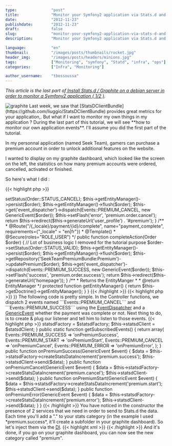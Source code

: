 ```yaml
---
type:               "post"
title:              "Monitor your Symfony2 application via Stats.d and Graphite (2/2)"
date:               "2012-11-23"
publishdate:        "2012-11-23"
draft:              false
slug:               "monitor-your-symfony2-application-via-stats-d-and-graphite-2"
description:        "Monitor your Symfony2 application via Stats.d and Graphite Part. 2"

language:           "en"
thumbnail:          "/images/posts/thumbnails/rocket.jpg"
header_img:         "/images/posts/headers/minions.jpg"
tags:               ["Monitoring", "symfony", "Statd", "infra", "ops"]
categories:         ["Infra", "Monitoring"]

author_username:    "tbessoussa"
---
```


*This article is the last part of[ Install Stats.d / Graphite on a debian server in order to monitor a Symfony2 application ( 1/2 )](/en/infra/feedback-monitor-your-symfony2-application-via-stats-d-and-graphite/).*

<img src="/en/images/posts/2012/users.png" alt="graphite" class="outside-left">
Last week, we saw that [StatsDClientBundle](https://github.com/liuggio/StatsDClientBundle) provides great metrics for your application,. But what if I want to monitor my own things in my application ? During the last part of this tutorial, we will see **how to monitor our own application events**. I'll assume you did the first part of the tutorial.

In my personnal application (named Seek Team), gamers can purchase a premium account in order to unlock additional features on the website.

I wanted to display on my graphite dashboard, which looked like the screen on the left, the statistics on how many premium accounts were ordered, cancelled, activated or finished.

So here's what I did :

{{< highlight php >}}
<?php

namespace SeekTeam\PremiumBundle\Controller;

use SeekTeam\HomeBundle\Controller\Controller;
use Sensio\Bundle\FrameworkExtraBundle\Configuration\Route;
use Sensio\Bundle\FrameworkExtraBundle\Configuration\Template;
use JMS\SecurityExtraBundle\Annotation\Secure;
use Symfony\Component\EventDispatcher\EventDispatcher;
use Symfony\Component\EventDispatcher\GenericEvent;

use SeekTeam\PremiumBundle\Entity\Premium\Order;
use SeekTeam\PremiumBundle\Event\Events;

/**
 * Default Controller of the PremiumBundle
 */
class DefaultController extends Controller
{
    /**
     * @Route("/{_locale}/payment/{id}/cancel", name="payment_cancel", requirements={"_locale" = "en|fr"})
     * @Template()
     * @Secure(roles="ROLE_USER")
     */
    public function cancelAction(Order $order)
    {
        $order->setStatus(Order::STATUS_CANCEL);

        $this->getEntityManager()->persist($order);
        $this->getEntityManager()->flush($order);

        $this->get('event_dispatcher')->dispatch(Events::PREMIUM_CANCEL, new GenericEvent($order));

        $this->setFlash('error', 'premium.order.cancel');

        return $this->redirect($this->generateUrl('user_profile') . '#premium');
    }

    /**
     * @Route("/{_locale}/payment/{id}/complete", name="payment_complete", requirements={"_locale" = "en|fr"})
     * @Template()
     * @Secure(roles="ROLE_USER")
     */
    public function completeAction(Order $order)
    {
        // Lot of business logic I removed for the tutorial purpose
        $order->setStatus(Order::STATUS_VALID);

        $this->getEntityManager()->persist($order);
        $this->getEntityManager()->flush($order);

        $this->getRepository('SeekTeamPremiumBundle:Premium')->updatePremium($order);

        $this->get('event_dispatcher')->dispatch(Events::PREMIUM_SUCCESS, new GenericEvent($order));

        $this->setFlash('success', 'premium.order.success');

        return $this->redirect($this->generateUrl('homepage'));
    }

    /**
     * Returns the EntityManger
     *
     * @return EntityManager
     */
    protected function getEntityManager()
    {
        return $this->getDoctrine()->getEntityManager();
    }
}
{{< /highlight >}}

{{< highlight php >}}
<?php

namespace SeekTeam\PremiumBundle\Event;

final class Events
{
    const PREMIUM_START   = 'gamercertified.premium.start';
    const PREMIUM_SUCCESS = 'gamercertified.premium.success';
    const PREMIUM_CANCEL  = 'gamercertified.premium.cancel';
    const PREMIUM_ERROR   = 'gamercertified.premium.error';
}
{{< /highlight >}}

The following code is pretty simple. In the Controller functions, we dispatch 2 events named ```Events::PREMIUM_CANCEL``` and ```Events::PREMIUM_SUCCESS``` using the <a href="http://symfony.com/doc/current/components/event_dispatcher/introduction.html" target="_blank">EventDispatcher</a> and a <a href="http://symfony.com/doc/master/components/event_dispatcher/generic_event.html" target="_blank">GenericEvent</a> whether the payment was complete or not.

Next thing to do, is to create & plug our listener and tell him to listen to those events.

{{< highlight php >}}
<?php

namespace SeekTeam\PremiumBundle\Event\Listener;

use Symfony\Component\EventDispatcher\EventSubscriberInterface;
use Symfony\Component\EventDispatcher\GenericEvent;

use SeekTeam\PremiumBundle\Event\Events;

class StatsListener implements EventSubscriberInterface
{
    protected $statsdFactory;
    protected $statsdClient;

    public function __construct($statsdFactory, $statsdClient)
    {
        $this->statsdFactory = $statsdFactory;
        $this->statsdClient  = $statsdClient;
    }

    public static function getSubscribedEvents()
    {
        return array(
            Events::PREMIUM_SUCCESS => 'onPremiumSuccess',
            Events::PREMIUM_START   => 'onPremiumStart',
            Events::PREMIUM_CANCEL  => 'onPremiumCancel',
            Events::PREMIUM_ERROR   => 'onPremiumError',
        );
    }

    public function onPremiumSuccess(GenericEvent $event)
    {
        $data = $this->statsdFactory->createStatsDataIncrement('premium.success');
        $this->statsdClient->send($data);
    }

    public function onPremiumCancel(GenericEvent $event)
    {
        $data = $this->statsdFactory->createStatsDataIncrement('premium.cancel');
        $this->statsdClient->send($data);
    }

    public function onPremiumStart(GenericEvent $event)
    {
        $data = $this->statsdFactory->createStatsDataIncrement('premium.start');
        $this->statsdClient->send($data);
    }

    public function onPremiumError(GenericEvent $event)
    {
        $data = $this->statsdFactory->createStatsDataIncrement('premium.error');
        $this->statsdClient->send($data);
    }
}
{{< /highlight >}}

You have noticed in the constructor the presence of 2 services that we need in order to send to Stats.d the data. Each time you'll add a "." to your stats category (in the example I used *premium.success*, it'll create a subfolder in your graphite dashboard).

So let's inject them via the <a href="http://symfony.com/doc/2.0/components/dependency_injection/introduction.html" target="_blank">DI</a>.

{{< highlight xml >}}
<service id="seek_team_premium.contact.listener" class="SeekTeam\PremiumBundle\Event\Listener\StatsListener">
     <tag name="kernel.event_subscriber" />
     <argument type="service" id="liuggio_stats_d_client.factory" />
     <argument type="service" id="liuggio_stats_d_client.service" />
</service>
{{< /highlight >}}

And it's done, if you go on your graphite dashboard, you can now see the new category called "premium".
